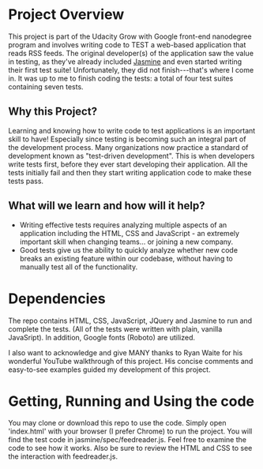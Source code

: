 # Project Overview

This project is part of the Udacity Grow with Google front-end nanodegree program and involves writing code to TEST a web-based application that reads RSS feeds. The original developer(s) of the application saw the value in testing, as they've already included [Jasmine](http://jasmine.github.io/) and even started writing their first test suite! Unfortunately, they did not finish---that's where I come in.  It was up to me to finish coding the tests: a total of four test suites containing seven tests.

## Why this Project?

Learning and knowing how to write code to test applications is an important skill to have! Especially since testing is becoming such an integral part of the development process. Many organizations now practice a standard of development known as "test-driven development". This is when developers write tests first, before they ever start developing their application. All the tests initially fail and then they start writing application code to make these tests pass.

## What will we learn and how will it help?

* Writing effective tests requires analyzing multiple aspects of an application including the HTML, CSS and JavaScript - an extremely important skill when changing teams... or joining a new company.
* Good tests give us the ability to quickly analyze whether new code breaks an existing feature within our codebase, without having to manually test all of the functionality.

#  Dependencies

The repo contains HTML, CSS, JavaScript, JQuery and Jasmine to run and complete the tests. (All of the tests were written with plain, vanilla JavaSript).  In addition, Google fonts (Roboto) are utilized.

I also want to acknowledge and give MANY thanks to Ryan Waite for his wonderful YouTube walkthrough of this project. His concise comments and easy-to-see examples guided my development of this project.

# Getting, Running and Using the code

You may clone or download this repo to use the code.  Simply open 'index.html' with your browser (I prefer Chrome) to run the project. You will find the test code in jasmine/spec/feedreader.js.  Feel free to examine the code to see how it works.  Also be sure to review the HTML and CSS to see the interaction with feedreader.js.
